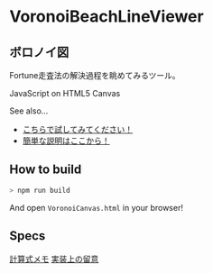 VoronoiBeachLineViewer
======================

## ボロノイ図
Fortune走査法の解決過程を眺めてみるツール。

JavaScript on HTML5 Canvas

See also...
- [こちらで試してみてください！](http://ytel.up.seesaa.net/voronoi2/VoronoiCanvas.html)
- [簡単な説明はここから！](http://ytel.seesaa.net/article/400577360.html)

## How to build
```sh
> npm run build
```

And open `VoronoiCanvas.html` in your browser!

## Specs
[計算式メモ](doc/specs.md)
[実装上の留意](doc/exceptional.md)
